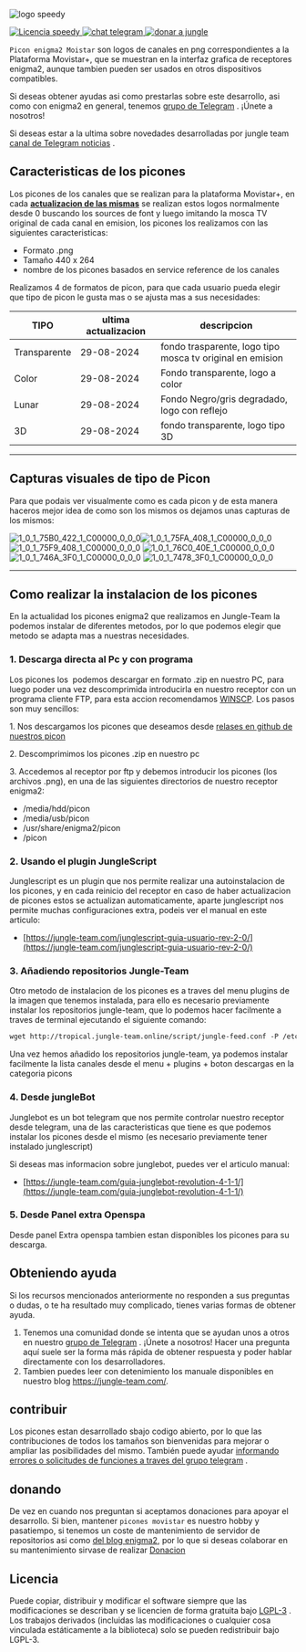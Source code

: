 ![logo speedy](https://jungle-team.com/wp-content/uploads/2023/04/picon_logo.png)

[![Licencia speedy](https://jungle-team.com/wp-content/uploads/2023/03/licence.png)
](https://github.com/jungla-team/Speedy-OEA-autoinstall/blob/main/LICENSE) [![chat telegram](https://jungle-team.com/wp-content/uploads/2023/03/telegram.png)
](https://t.me/joinchat/R_MzlCWf4Kahgb5G) [![donar a jungle](https://jungle-team.com/wp-content/uploads/2023/03/donate.png)
](https://paypal.me/jungleteam)


`Picon enigma2 Moistar` son logos de canales en png correspondientes a la Plataforma Movistar+, que se muestran en la interfaz grafica de receptores enigma2, aunque tambien pueden ser usados en otros dispositivos compatibles.

Si deseas obtener ayudas asi como prestarlas sobre este desarrollo, asi como con enigma2 en general, tenemos  [grupo de Telegram](https://telegram.me/pythontelegrambotgroup) . ¡Únete a nosotros!

Si deseas estar a la ultima sobre novedades desarrolladas por jungle team [canal de Telegram noticias](https://telegram.me/pythontelegrambotchannel) .

## Caracteristicas de los picones

Los picones de los canales que se realizan para la plataforma Movistar+, en cada [**actualizacion de las mismas**](https://github.com/jungla-team/Picon-enigma2-Movistar/releases/tag/jungle-picon) se realizan estos logos normalmente desde 0 buscando los sources de font y luego imitando la mosca TV original de cada canal en emision, los picones los realizamos con las siguientes caracteristicas:

*   Formato .png
*   Tamaño 440 x 264
*   nombre de los picones basados en service reference de los canales 

Realizamos 4 de formatos de picon, para que cada usuario pueda elegir que tipo de picon le gusta mas o se ajusta mas a sus necesidades:

| **TIPO** | ultima actualizacion | descripcion |
| --- | --- | --- |
| Transparente | 29-08-2024 | fondo trasparente, logo tipo mosca tv original en emision  |
| Color | 29-08-2024 | Fondo transparente, logo a color  |
| Lunar | 29-08-2024| Fondo Negro/gris degradado, logo con reflejo |
| 3D | 29-08-2024 | fondo transparente, logo tipo 3D  |

---

## Capturas visuales de tipo de Picon

Para que podais ver visualmente como es cada picon y de esta manera haceros mejor idea de como son los mismos os dejamos unas capturas de los mismos:


![1_0_1_75B0_422_1_C00000_0_0_0](https://user-images.githubusercontent.com/44529886/229458556-f59930c7-ec4f-4cb6-8d7c-d5aa6225180b.png)![1_0_1_75FA_408_1_C00000_0_0_0](https://user-images.githubusercontent.com/44529886/229459668-bf73d02f-97e1-4b33-895c-1e64a717c518.png)
![1_0_1_75F9_408_1_C00000_0_0_0](https://user-images.githubusercontent.com/44529886/229459836-049e2015-cd93-4b3a-9f9f-4f524f6a6819.png)
![1_0_1_76C0_40E_1_C00000_0_0_0](https://user-images.githubusercontent.com/44529886/229460025-b32febcc-fcec-4b5f-8272-eb3dad9a8bb2.png)
![1_0_1_746A_3F0_1_C00000_0_0_0](https://user-images.githubusercontent.com/44529886/229460244-c9552163-6310-4895-bf11-50e45c4774da.png)
![1_0_1_7478_3F0_1_C00000_0_0_0](https://user-images.githubusercontent.com/44529886/229460446-abbfdb53-7fd9-46c2-83ae-fbb0d6b50ac9.png)


---

## **Como realizar la instalacion de los picones**

En la actualidad los picones enigma2 que realizamos en Jungle-Team la podemos instalar de diferentes metodos, por lo que podemos elegir que metodo se adapta mas a nuestras necesidades.

### **1\. Descarga directa al Pc y con programa**

Los picones los  podemos descargar en formato .zip en nuestro PC, para luego poder una vez descomprimida introducirla en nuestro receptor con un programa cliente FTP, para esta accion recomendamos [WINSCP](https://winscp.net/eng/download.php). Los pasos son muy sencillos:

1\. Nos descargamos los picones que deseamos desde [relases en github de nuestros picon](https://github.com/jungla-team/Picon-enigma2-Movistar/releases)

2\. Descomprimimos los picones .zip en nuestro pc

3\. Accedemos al receptor por ftp y debemos introducir los picones (los archivos .png), en una de las siguientes directorios de nuestro receptor enigma2:

*   /media/hdd/picon
*   /media/usb/picon
*   /usr/share/enigma2/picon
*   /picon 

### **2\. Usando el plugin JungleScript**

Junglescript es un plugin que nos permite realizar una autoinstalacion de los picones, y en cada reinicio del receptor en caso de haber actualizacion de picones estos se actualizan automaticamente, aparte junglescript nos permite muchas configuraciones extra, podeis ver el manual en este articulo:

*   [https://jungle-team.com/junglescript-guia-usuario-rev-2-0/](https://jungle-team.com/junglescript-guia-usuario-rev-2-0/)

### **3\. Añadiendo repositorios Jungle-Team**

Otro metodo de instalacion de los picones es a traves del menu plugins de la imagen que tenemos instalada, para ello es necesario previamente instalar los repositorios jungle-team, que lo podemos hacer facilmente a traves de terminal ejecutando el siguiente comando:

```diff
wget http://tropical.jungle-team.online/script/jungle-feed.conf -P /etc/opkg/
```

Una vez hemos añadido los repositorios jungle-team, ya podemos instalar facilmente la lista canales desde el menu + plugins + boton descargas en la categoria picons

### **4\. Desde jungleBot**

Junglebot es un bot telegram que nos permite controlar nuestro receptor desde telegram, una de las caracteristicas que tiene es que podemos instalar los picones desde el mismo (es necesario previamente tener instalado junglescript)

Si deseas mas informacion sobre junglebot, puedes ver el articulo manual:

*   [https://jungle-team.com/guia-junglebot-revolution-4-1-1/](https://jungle-team.com/guia-junglebot-revolution-4-1-1/)

### **5\. Desde Panel extra Openspa**

Desde panel Extra openspa tambien estan disponibles los picones para su descarga.


## Obteniendo ayuda

Si los recursos mencionados anteriormente no responden a sus preguntas o dudas,  o te ha resultado muy complicado, tienes varias formas de obtener ayuda.

1.  Tenemos una comunidad donde se intenta que se ayudan unos a otros en nuestro [grupo de Telegram](https://t.me/joinchat/R_MzlCWf4Kahgb5G) . ¡Únete a nosotros! Hacer una pregunta aquí suele ser la forma más rápida de obtener respuesta y poder hablar directamente con los desarrolladores.
2.  Tambien puedes leer con detenimiento los manuale disponibles en nuestro blog https://jungle-team.com/.

## contribuir

Los picones estan desarrollado sbajo codigo abierto, por lo que las contribuciones de todos los tamaños son bienvenidas para mejorar o ampliar las posibilidades del mismo. También puede ayudar [informando errores o solicitudes de funciones a traves del grupo telegram](https://t.me/joinchat/R_MzlCWf4Kahgb5G) .

## [](jungleteam#donating)donando

De vez en cuando nos preguntan si aceptamos donaciones para apoyar el desarrollo. Si bien, mantener `picones movistar`  es nuestro hobby y  pasatiempo, si tenemos un coste de mantenimiento de servidor de repositorios asi como [del blog enigma2](https://jungle-team.com/), por lo que si deseas colaborar en su mantenimiento sirvase de realizar [Donacion](https://paypal.me/jungleteam)

## [](jungle-team#license)Licencia

Puede copiar, distribuir y modificar el software siempre que las modificaciones se describan y se licencien de forma gratuita bajo [LGPL-3](https://www.gnu.org/licenses/lgpl-3.0.html) . Los trabajos derivados (incluidas las modificaciones o cualquier cosa vinculada estáticamente a la biblioteca) solo se pueden redistribuir bajo LGPL-3.
